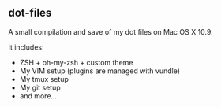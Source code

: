 ## dot-files
A small compilation and save of my dot files on Mac OS X 10.9.

It includes:
* ZSH + oh-my-zsh + custom theme
* My VIM setup (plugins are managed with vundle)
* My tmux setup
* My git setup
* and more...
